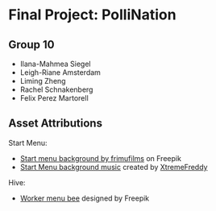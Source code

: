 # Final Project: PolliNation
## Group 10
- Ilana-Mahmea Siegel
- Leigh-Riane Amsterdam
- Liming Zheng
- Rachel Schnakenberg
- Felix Perez Martorell


## Asset Attributions
Start Menu:
- <a href="https://www.freepik.com/free-vector/honeycombs-covered-dripping-honey-with-field-full-beehives-surrounded-by-flowers_10117324.htm#fromView=search&page=1&position=1&uuid=bdd99d60-9545-424d-8bd5-d24030ef328c">Start menu background by frimufilms</a> on Freepik
- [Start Menu background music](https://pixabay.com/music/upbeat-bit-beats-7-194291/) created by [XtremeFreddy](https://pixabay.com/users/xtremefreddy-32332307/)

Hive:
- <a href="https://www.freepik.com/icon/blog_12713691#fromView=search&page=1&position=1&uuid=25171f27-9918-47dd-85bc-b1396c8d487a">Worker menu bee</a> designed by Freepik
